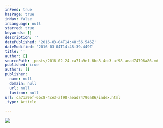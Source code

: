 ```yaml
---
inFeed: true
hasPage: true
inNav: false
inLanguage: null
starred: true
keywords: []
description: ''
datePublished: '2016-03-04T14:48:56.546Z'
dateModified: '2016-03-04T14:48:39.449Z'
title: ''
author: []
sourcePath: _posts/2016-02-24-ca71a9ef-6bc8-4ce3-af98-aead74796a86.md
published: true
authors: []
publisher:
  name: null
  domain: null
  url: null
  favicon: null
url: ca71a9ef-6bc8-4ce3-af98-aead74796a86/index.html
_type: Article

---
```

![](https://the-grid-user-content.s3-us-west-2.amazonaws.com/1d789510-95f8-4f4f-9043-a5b9b3228289.jpg)